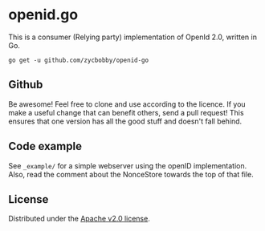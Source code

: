 # openid.go

This is a consumer (Relying party) implementation of OpenId 2.0,
written in Go.

    go get -u github.com/zycbobby/openid-go

## Github

Be awesome! Feel free to clone and use according to the licence.
If you make a useful change that can benefit others, send a
pull request! This ensures that one version has all the good stuff
and doesn't fall behind.

## Code example

See `_example/` for a simple webserver using the openID
implementation. Also, read the comment about the NonceStore towards
the top of that file.

## License

Distributed under the [Apache v2.0 license](http://www.apache.org/licenses/LICENSE-2.0.html).
